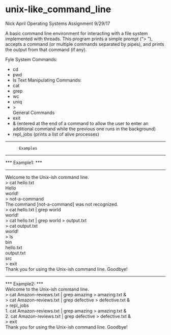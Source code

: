 # unix-like_command_line
Nick April
Operating Systems Assignment
9/29/17

A basic command line environment for interacting with a file system implemented with threads.
This program prints a simple prompt (“>   ”), accepts a command (or multiple commands separated by pipes), 
and prints the output from that command (if any).

Fyle System Commands:
- cd
- pwd
- ls
Text Manipulating Commands:
- cat
- grep
- wc
- uniq
- \> <br/>
General Commands
- exit
- & (entered at the end of a command to allow the user to enter an additional command while the previous one runs in the background)
- repl_jobs (prints a list of alive processes)

********************************
          Examples                         
********************************

*** Example1: ***

********************************
Welcome to the Unix-ish command line.   <br/>
\> cat hello.txt <br/>
Hello     <br/>
world!    <br/>
\> not-a-command    <br/>
The command [not-a-command] was not recognized.   <br/>
\> cat hello.txt | grep world           <br/>
world!    <br/>
\> cat hello.txt | grep world \> output.txt       <br/>
\> cat output.txt   <br/>
world!    <br/>
\> ls     <br/>
bin       <br/>
hello.txt           <br/>
output.txt          <br/>
src       <br/>
\> exit   <br/>
Thank you for using the Unix-ish command line. Goodbye!     <br/>
********************************

*** Example2: ***   <br/>
Welcome to the Unix-ish command line.   <br/>
\> cat Amazon-reviews.txt | grep amazing \> amazing.txt &   <br/>
\> cat Amazon-reviews.txt | grep defective \> defective.txt &         <br/>
\> repl_jobs        <br/>
    1. cat Amazon-reviews.txt | grep amazing \> amazing.txt &         <br/>
    2. cat Amazon-reviews.txt | grep defective \> defective.txt &     <br/>
\> exit   <br/>
Thank you for using the Unix-ish command line. Goodbye!
